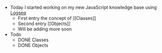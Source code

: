 - Today I started working on my new JavaScript knowledge base using [Logseq](https://logseq.com/)
	- First entry the concept of [[Classes]]
	- Second entry [[Objects]]
	- Will be adding more soon
- Todo
	- DONE Classes
	- DONE Objects